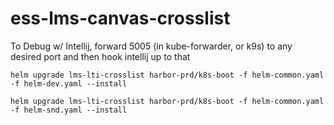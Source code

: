 # ess-lms-canvas-crosslist

To Debug w/ Intellij, forward 5005 (in kube-forwarder, or k9s) to any desired port and then hook intellij up to that

```
helm upgrade lms-lti-crosslist harbor-prd/k8s-boot -f helm-common.yaml -f helm-dev.yaml --install
```

```
helm upgrade lms-lti-crosslist harbor-prd/k8s-boot -f helm-common.yaml -f helm-snd.yaml --install
```